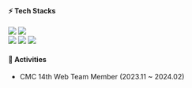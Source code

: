 #### ⚡ Tech Stacks
<div>
    <img src="https://img.shields.io/badge/JavaScript-F7DF1E?style=flat-square&logo=JavaScript&logoColor=000000"/>
    <img src="https://img.shields.io/badge/TypeScript-3178C6?style=flat-square&logo=TypeScript&logoColor=FFFFFF"/>
</div>

<div>
  <img src="https://img.shields.io/badge/React-61DAFB?style=flat-square&logo=React&logoColor=000000"/>
  <img src="https://img.shields.io/badge/Next.js-000000?style=flat-square&logo=Next.js&logoColor=FFFFFF"/>
  <img src="https://img.shields.io/badge/ReactNative-61DAFB?style=flat-square&logo=React&logoColor=000000"/>
</div>

#### 🌱 Activities
- CMC 14th Web Team Member (2023.11 ~ 2024.02)
